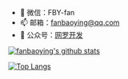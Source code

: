 - 💬 微信：FBY-fan
- 📫 邮箱：fanbaoying@qq.com
- 🌈 公众号：[网罗开发](https://mp.weixin.qq.com/mp/homepage?__biz=MzU4NTI0NDI4MQ==&hid=1&sn=cda43ea268e22a6463fb1c3cf26e4a4b&scene=18#wechat_redirect)


<a href="https://github.com/vueyue">
    <img alt="fanbaoying's github stats" src="https://github-readme-stats.vercel.app/api?username=fanbaoying&show_icons=true&hide_border=true&theme=merko" />
</a>

[![Top Langs](https://github-readme-stats.vercel.app/api/top-langs/?username=fanbaoying&layout=compact)](https://github.com/anuraghazra/github-readme-stats)
